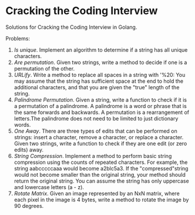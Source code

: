 # Cracking the Coding Interview

Solutions for Cracking the Coding Interview in Golang.

Problems:
1. *Is unique*. Implement an algorithm to determine if a string has all unique characters.
1. *Are permutation*. Given two strings, write a method to decide if one is a permutation of the other.
1. *URLify*. Write a method to replace all spaces in a string with '%20: 
You may assume that the string has sufficient space at the end to hold the additional characters, 
and that you are given the "true" length of the string.
1. *Palindrome Permutation*. Given a string, write a function to check if it is a permutation of a palindrome. 
A palindrome is a word or phrase that is the same forwards and backwards. 
A permutation is a rearrangement of letters.The palindrome does not need to be limited to just dictionary words.
1. *One Away*. There are three types of edits that can be performed on strings: insert a character, remove a character, 
or replace a character. Given two strings, write a function to check if they are one edit (or zero edits) away.
1. *String Compression*. Implement a method to perform basic string compression using the counts of repeated characters. 
For example, the string aabcccccaaa would become a2blc5a3. If the "compressed"string would not become smaller than the 
original string, your method should return the original string. You can assume the string has only uppercase and lowercase letters (a - z).
1. *Rotate Matrix*. Given an image represented by an NxN matrix, where each pixel in the image is 4 bytes, write a method to rotate the image by 90 degrees.